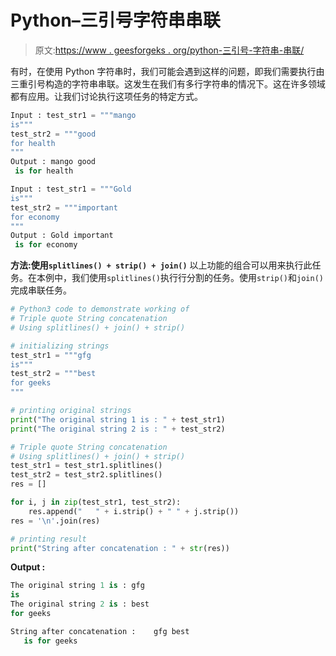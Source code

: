# Python–三引号字符串串联

> 原文:[https://www . geesforgeks . org/python-三引号-字符串-串联/](https://www.geeksforgeeks.org/python-triple-quote-string-concatenation/)

有时，在使用 Python 字符串时，我们可能会遇到这样的问题，即我们需要执行由三重引号构造的字符串串联。这发生在我们有多行字符串的情况下。这在许多领域都有应用。让我们讨论执行这项任务的特定方式。

```py
Input : test_str1 = """mango
is"""
test_str2 = """good
for health
"""
Output : mango good
 is for health

Input : test_str1 = """Gold
is"""
test_str2 = """important
for economy
"""
Output : Gold important
 is for economy

```

**方法:使用`splitlines() + strip() + join()`**
以上功能的组合可以用来执行此任务。在本例中，我们使用`splitlines()`执行行分割的任务。使用`strip()`和`join()`完成串联任务。

```py
# Python3 code to demonstrate working of 
# Triple quote String concatenation
# Using splitlines() + join() + strip()

# initializing strings
test_str1 = """gfg
is"""
test_str2 = """best
for geeks
"""

# printing original strings
print("The original string 1 is : " + test_str1)
print("The original string 2 is : " + test_str2)

# Triple quote String concatenation
# Using splitlines() + join() + strip()
test_str1 = test_str1.splitlines()
test_str2 = test_str2.splitlines()
res = []

for i, j in zip(test_str1, test_str2):
    res.append("   " + i.strip() + " " + j.strip())
res = '\n'.join(res)

# printing result 
print("String after concatenation : " + str(res)) 
```

**Output :**

```py
The original string 1 is : gfg
is
The original string 2 is : best
for geeks

String after concatenation :    gfg best
   is for geeks

```